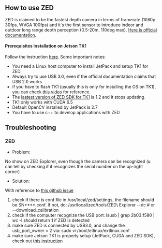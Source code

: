 ## How to use ZED
ZED is claimed to be the fastest depth camera in terms of framerate (1080p 30fps, WVGA 100fps) and it's the first sensor
to introduce indoor and outdoor long range depth perception (0.5-20m, 110deg max).
[Here is official documentation](https://www.stereolabs.com/documentation/overview/getting-started/introduction.html).

#### Prerequisites Installation on Jetson TK1
Follow the instruction [here](https://www.stereolabs.com/blog/index.php/2015/09/24/getting-started-with-jetson-tk1-and-zed/).
Some important notes:
- You need a Linux host computer to install JetPack and setup TK1 for ZED
- Always try to use USB 3.0, even if the official documentation claims that USB 2.0 works
- If you have to flash TK1 (usually this is only for installing the OS on TK1), you can check [this video](https://devtalk.nvidia.com/default/topic/1001763/jetson-tx2/error-jetpack-must-be-run-on-x86_64-host-platform-detected-aarch64-platform-/) for reference.
- The [lastest version of ZED SDK for TK1](https://www.stereolabs.com/developers/release/1.2/) is 1.2 and it stops updating.
- TK1 only works with CUDA 6.5
- Default OpenCV installed by JetPack is 2.7
- You have to use c++ to develop applications with ZED

## Troubleshooting
### ZED
- Problem:

No show on ZED Explorer, even though the camera can be recognized (u can tell by checking if it recognizes the serial number on the up-right corner)
- Solution:

With reference to [this github issue](https://github.com/stereolabs/zed-ros-wrapper/issues/28)
1. check if there is conf file in /usr/local/zed/settings, the filename should be SN****.conf. If not, do:
/usr/local/zed/tools/ZED\ Explorer --dc # or --download_calibration
2. check if the computer recognize the USB port:
lsusb | grep 2b03:f580 | wc -l
should return 1 if ZED is detected
3. make sure ZED is connected by USB3.0, and change the usb_port_owner = 2 via:
sudo vi /boot/etlinux/extlinux.conf
4. make sure Jetson TK1 is properly setup (JetPack, CUDA and ZED SDK), check out [this instruction](
https://www.stereolabs.com/blog/index.php/2015/09/24/getting-started-with-jetson-tk1-and-zed/)
